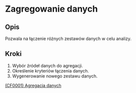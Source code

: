 # Zagregowanie danych

## Opis
Pozwala na łączenie różnych zestawów danych w celu analizy.

## Kroki
1. Wybór źródeł danych do agregacji.
2. Określenie kryteriów łączenia danych.
3. Wygenerowanie nowego zestawu danych.

[(CF0001) Agregacja danych](../../3.wizja.systemu/3.3.cechy.funkcjonalne/cechy.funkcjonalne/CF0001.md)